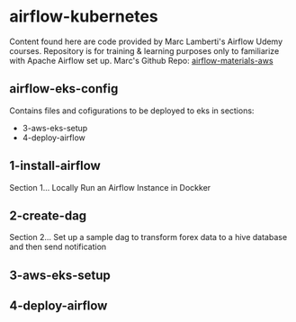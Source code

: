 # airflow-kubernetes
Content found here are code provided by Marc Lamberti's Airflow Udemy courses.
Repository is for training & learning purposes only to familiarize with Apache Airflow set up.
Marc's Github Repo: [airflow-materials-aws](https://github.com/marclamberti/airflow-materials-aws)
## airflow-eks-config
Contains files and cofigurations to be deployed to eks in sections:
- 3-aws-eks-setup
- 4-deploy-airflow
## 1-install-airflow
Section 1... Locally Run an Airflow Instance in Dockker
## 2-create-dag
Section 2... Set up a sample dag to transform forex data to a hive database and then send notification


## 3-aws-eks-setup

## 4-deploy-airflow
